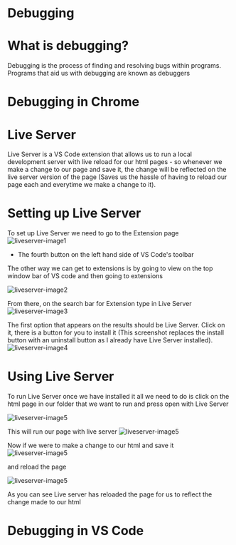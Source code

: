 # Debugging 

# What is debugging?
Debugging is the process of finding and resolving bugs within programs. Programs that aid us with debugging are known as debuggers

# Debugging in Chrome


# Live Server
Live Server is a VS Code extension that allows us to run a local development server with live reload for our html pages - so whenever we make a change to our page and save it, the change will be reflected on the live server version of the page (Saves us the hassle of having to reload our page each and everytime we make a change to it).

# Setting up Live Server
To set up Live Server we need to go to the Extension page 
![liveserver-image1](https://github.com/emarkexe2001/Web-Development-Course/blob/main/Week%208/Screenshots/Live%20Server%20img%201.png?raw=true)

- The fourth button on the left hand side of VS Code's toolbar 

The other way we can get to extensions is by going to view on the top window bar of VS code and then going to extensions

![liveserver-image2](https://github.com/emarkexe2001/Web-Development-Course/blob/main/Week%208/Screenshots/Screenshot%20(17).png?raw=true)

From there, on the search bar for Extension type in Live Server
![liveserver-image3](https://github.com/emarkexe2001/Web-Development-Course/blob/main/Week%208/Screenshots/Live%20server%20img%203.png?raw=true)

The first option that appears on the results should be Live Server. Click on it, there is a button for you to install it (This screenshot replaces the install button with an uninstall button as I already have Live Server installed).
![liveserver-image4](https://github.com/emarkexe2001/Web-Development-Course/blob/main/Week%208/Screenshots/Live%20server%20img%204.png?raw=true)

# Using Live Server

To run Live Server once we have installed it all we need to do is click on the html page in our folder that we want to run and press open with Live Server

![liveserver-image5](https://github.com/emarkexe2001/Web-Development-Course/blob/main/Week%208/Screenshots/Live%20Server%20(Running%201).png?raw=true)

This will run our page with live server
![liveserver-image5](https://github.com/emarkexe2001/Web-Development-Course/blob/main/Week%208/Screenshots/Web%20page%20with%20Live%20Server.png?raw=true)

Now if we were to make a change to our html and save it
![liveserver-image5](https://github.com/emarkexe2001/Web-Development-Course/blob/main/Week%208/Screenshots/Live%20Server%20usage%202.png?raw=true)

and reload the page

![liveserver-image5](https://github.com/emarkexe2001/Web-Development-Course/blob/main/Week%208/Screenshots/Web%20page%20with%20Live%20Server%20(2).png?raw=true)

As you can see Live server has reloaded the page for us to reflect the change made to our html

# Debugging in VS Code
